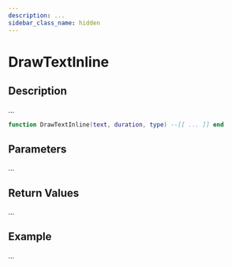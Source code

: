 ```yaml
---
description: ...
sidebar_class_name: hidden
---
```


# DrawTextInline

## Description

...

```lua
function DrawTextInline(text, duration, type) --[[ ... ]] end
```

## Parameters

...

## Return Values

...

## Example

...


